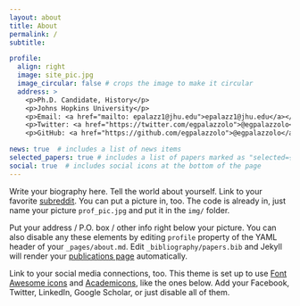 ```yaml
---
layout: about
title: About
permalink: /
subtitle: 

profile:
  align: right
  image: site_pic.jpg
  image_circular: false # crops the image to make it circular
  address: >
    <p>Ph.D. Candidate, History</p>
    <p>Johns Hopkins University</p>
    <p>Email: <a href="mailto: epalazz1@jhu.edu">epalazz1@jhu.edu</a></p>
    <p>Twitter: <a href="https://twitter.com/egpalazzolo">@egpalazzolo</a></p>
    <p>GitHub: <a href="https://github.com/egpalazzolo">@egpalazzolo</a?</p>

news: true  # includes a list of news items
selected_papers: true # includes a list of papers marked as "selected={true}"
social: true  # includes social icons at the bottom of the page
---
```


Write your biography here. Tell the world about yourself. Link to your favorite [subreddit](http://reddit.com). You can put a picture in, too. The code is already in, just name your picture `prof_pic.jpg` and put it in the `img/` folder.

Put your address / P.O. box / other info right below your picture. You can also disable any these elements by editing `profile` property of the YAML header of your `_pages/about.md`. Edit `_bibliography/papers.bib` and Jekyll will render your [publications page](/al-folio/publications/) automatically.

Link to your social media connections, too. This theme is set up to use [Font Awesome icons](http://fortawesome.github.io/Font-Awesome/) and [Academicons](https://jpswalsh.github.io/academicons/), like the ones below. Add your Facebook, Twitter, LinkedIn, Google Scholar, or just disable all of them.
